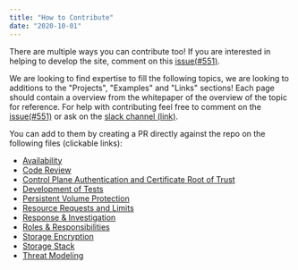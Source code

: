 ```yaml
---
title: "How to Contribute"
date: "2020-10-01"
---
```


There are multiple ways you can contribute too! If you are interested in helping to develop the site, comment on this [issue(#551)](https://github.com/cncf/sig-security/issues/551).

We are looking to find expertise to fill the following topics, we are looking to additions to the "Projects", "Examples" and "Links" sections! Each page should contain a overview from the whitepaper of the overview of the topic for reference. For help with contributing feel free to comment on the [issue(#551)](https://github.com/cncf/sig-security/issues/551) or ask on the [slack channel (link)](https://cloud-native.slack.com/archives/C01NT4P84AK).

You can add to them by creating a PR directly against the repo on the following files (clickable links):

- [Availability](https://github.com/lumjjb/cnsmap/edit/main/content/availability.md)
- [Code Review](https://github.com/lumjjb/cnsmap/edit/main/content/code-review.md)
- [Control Plane Authentication and Certificate Root of Trust](https://github.com/lumjjb/cnsmap/edit/main/content/control-plane-authentication-and-certificate-root-of-trust.md)
- [Development of Tests](https://github.com/lumjjb/cnsmap/edit/main/content/development-of-tests.md)
- [Persistent Volume Protection](https://github.com/lumjjb/cnsmap/edit/main/content/persistent-volume-protection.md )
- [Resource Requests and Limits](https://github.com/lumjjb/cnsmap/edit/main/content/resource-requests-and-limits.md)
- [Response & Investigation](https://github.com/lumjjb/cnsmap/edit/main/content/response-and-investigation.md)
- [Roles & Responsibilities](https://github.com/lumjjb/cnsmap/edit/main/content/roles-and-responsibilities.md)
- [Storage Encryption](https://github.com/lumjjb/cnsmap/edit/main/content/storage-encryption.md)
- [Storage Stack](https://github.com/lumjjb/cnsmap/edit/main/content/storage-stack.md)
- [Threat Modeling](https://github.com/lumjjb/cnsmap/edit/main/content/threat-modelling.md)
